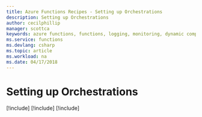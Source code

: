 ```yaml
---
title: Azure Functions Recipes - Setting up Orchestrations
description: Setting up Orchestrations
author: cecilphillip
manager: scottca
keywords: azure functions, functions, logging, monitoring, dynamic compute, serverless architecture
ms.service: functions
ms.devlang: csharp
ms.topic: article
ms.workload: na
ms.date: 04/17/2018
---
```


# Setting up Orchestrations

[!include[](includes/durable-starting-orchestrations.md)]
[!include[](includes/durable-authoring-orchestrators.md)]
[!include[](includes/durable-authoring-activities.md)]